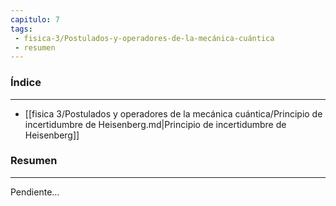 ```yaml
---
capitulo: 7
tags: 
 - fisica-3/Postulados-y-operadores-de-la-mecánica-cuántica
 - resumen
---
```

### Índice
---
 * [[fisica 3/Postulados y operadores de la mecánica cuántica/Principio de incertidumbre de Heisenberg.md|Principio de incertidumbre de Heisenberg]]

### Resumen
---
Pendiente...